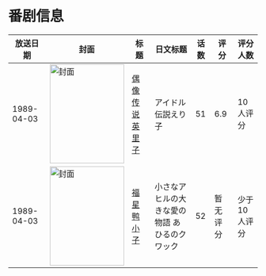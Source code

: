 # 番剧信息

|放送日期|封面|标题|日文标题|话数|评分|评分人数|
|---|---|---|---|---|---|---|
|1989-04-03|<img src="//lain.bgm.tv/pic/cover/c/ed/42/78256_DAeEa.jpg" alt="封面" style="width:150px;height:200px;object-fit:cover;">|[偶像传说英里子](https://bangumi.tv/subject/78256)|アイドル伝説えり子|51|6.9|10人评分|
|1989-04-03|<img src="//lain.bgm.tv/pic/cover/c/94/38/81575_R5566.jpg" alt="封面" style="width:150px;height:200px;object-fit:cover;">|[福星鸭小子](https://bangumi.tv/subject/81575)|小さなアヒルの大きな愛の物語 あひるのクワック|52|暂无评分|少于10人评分|
